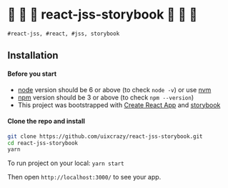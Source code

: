 # 🐾 	🐾 	🐾  react-jss-storybook 🐾 	🐾 	🐾

```#react-jss, #react, #jss, storybook```

## Installation

#### Before you start

* [node](https://nodejs.org/) version should be 6 or above (to check `node -v`) or use [nvm](https://github.com/creationix/nvm)
* [npm](https://www.npmjs.com/) version should be 3 or above (to check `npm --version`)
* This project was bootstrapped with [Create React App](https://github.com/facebook/create-react-app) and [storybook](https://storybook.js.org/)

#### Clone the repo and install

```sh
git clone https://github.com/uixcrazy/react-jss-storybook.git
cd react-jss-storybook
yarn
```

To run project on your local: ```yarn start```

Then open ```http://localhost:3000/``` to see your app.
